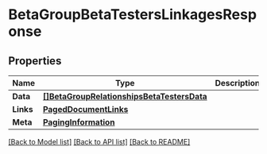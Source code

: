 # BetaGroupBetaTestersLinkagesResponse

## Properties

Name | Type | Description | Notes
------------ | ------------- | ------------- | -------------
**Data** | [**[]BetaGroupRelationshipsBetaTestersData**](BetaGroup_relationships_betaTesters_data.md) |  | 
**Links** | [**PagedDocumentLinks**](PagedDocumentLinks.md) |  | 
**Meta** | [**PagingInformation**](PagingInformation.md) |  | [optional] 

[[Back to Model list]](../README.md#documentation-for-models) [[Back to API list]](../README.md#documentation-for-api-endpoints) [[Back to README]](../README.md)


